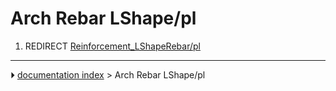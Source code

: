 # Arch Rebar LShape/pl
1.  REDIRECT [Reinforcement_LShapeRebar/pl](Reinforcement_LShapeRebar/pl.md)



---
⏵ [documentation index](../README.md) > Arch Rebar LShape/pl
